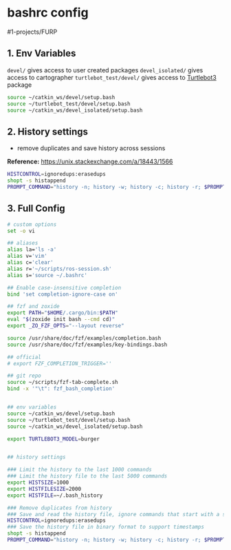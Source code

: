 # bashrc config
#1-projects/FURP 

## 1. Env Variables
`devel/` gives access to user created packages
`devel_isolated/` gives access to cartographer
`turtlebot_test/devel/` gives access to [Turtlebot3](https://github.com/FURP-2023-2024/Zaihong_Weekly_Log/blob/main/Notes/Turtlebot3.md) package
```bash
source ~/catkin_ws/devel/setup.bash
source ~/turtlebot_test/devel/setup.bash
source ~/catkin_ws/devel_isolated/setup.bash
```

## 2. History settings
- remove duplicates and save history across sessions

**Reference:** https://unix.stackexchange.com/a/18443/1566
```bash
HISTCONTROL=ignoredups:erasedups
shopt -s histappend
PROMPT_COMMAND="history -n; history -w; history -c; history -r; $PROMPT_COMMAND"
```


## 3. Full Config
```bash
# custom options
set -o vi

## aliases
alias la='ls -a'
alias v='vim'
alias c='clear'
alias r='~/scripts/ros-session.sh'
alias s='source ~/.bashrc'

## Enable case-insensitive completion
bind 'set completion-ignore-case on'

## fzf and zoxide
export PATH="$HOME/.cargo/bin:$PATH"
eval "$(zoxide init bash --cmd cd)"
export _ZO_FZF_OPTS="--layout reverse"

source /usr/share/doc/fzf/examples/completion.bash
source /usr/share/doc/fzf/examples/key-bindings.bash

## official
# export FZF_COMPLETION_TRIGGER=''

## git repo
source ~/scripts/fzf-tab-complete.sh
bind -x '"\t": fzf_bash_completion'


## env variables
source ~/catkin_ws/devel/setup.bash
source ~/turtlebot_test/devel/setup.bash
source ~/catkin_ws/devel_isolated/setup.bash

export TURTLEBOT3_MODEL=burger


## history settings

### Limit the history to the last 1000 commands
### Limit the history file to the last 5000 commands
export HISTSIZE=1000
export HISTFILESIZE=2000
export HISTFILE=~/.bash_history

### Remove duplicates from history
### Save and read the history file, ignore commands that start with a space
HISTCONTROL=ignoredups:erasedups
### Save the history file in binary format to support timestamps
shopt -s histappend
PROMPT_COMMAND="history -n; history -w; history -c; history -r; $PROMPT_COMMAND"

```
